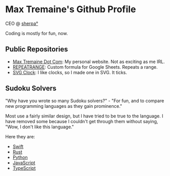 Max Tremaine's Github Profile
=============================

CEO @ [sherpa°](https://www.joinsherpa.com)

Coding is mostly for fun, now.

Public Repositories
-------------------

- [Max Tremaine Dot Com](https://github.com/maxtremaine/max-tremaine-dot-com): My personal website. Not as exciting as me IRL.
- [REPEATRANGE](https://github.com/maxtremaine/REPEATRANGE): Custom formula for Google Sheets. Repeats a range.
- [SVG Clock](https://github.com/maxtremaine/svg-clock): I like clocks, so I made one in SVG. It ticks.

Sudoku Solvers
--------------

"Why have you wrote so many Sudoku solvers?" - "For fun, and to compare new programming languages as they gain prominence."

Most use a fairly similar design, but I have tried to be true to the language. I have removed some because I couldn't get through them without saying, "Wow, I don't like this language."

Here they are:
- [Swift](https://github.com/maxtremaine/sudokuSolver.swift)
- [Rust](https://github.com/maxtremaine/sudoku_solver)
- [Python](https://github.com/maxtremaine/sudoku_solver.py)
- [JavaScript](https://github.com/maxtremaine/sudokuSolver.js)
- [TypeScript](https://github.com/maxtremaine/sudokuSolver.ts)
